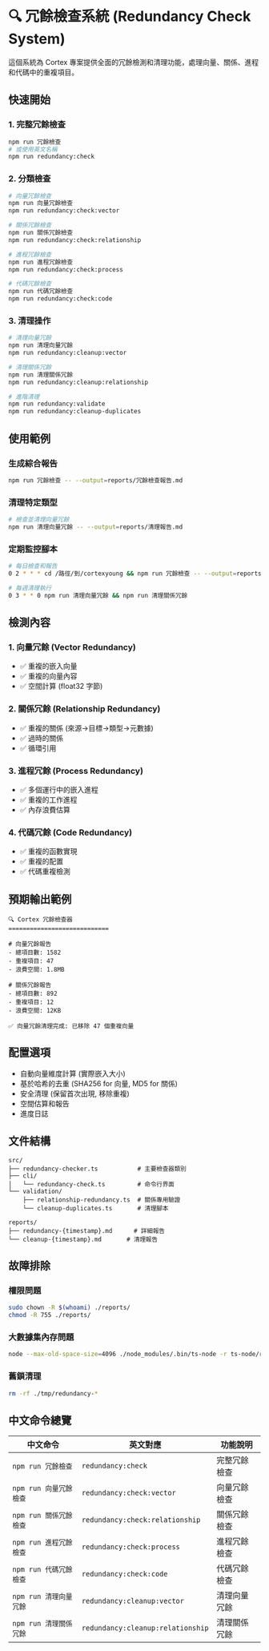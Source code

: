 # 🔍 冗餘檢查系統 (Redundancy Check System)

這個系統為 Cortex 專案提供全面的冗餘檢測和清理功能，處理向量、關係、進程和代碼中的重複項目。

## 快速開始

### 1. 完整冗餘檢查
```bash
npm run 冗餘檢查
# 或使用英文名稱
npm run redundancy:check
```

### 2. 分類檢查
```bash
# 向量冗餘檢查
npm run 向量冗餘檢查
npm run redundancy:check:vector

# 關係冗餘檢查  
npm run 關係冗餘檢查
npm run redundancy:check:relationship

# 進程冗餘檢查
npm run 進程冗餘檢查
npm run redundancy:check:process

# 代碼冗餘檢查
npm run 代碼冗餘檢查  
npm run redundancy:check:code
```

### 3. 清理操作
```bash
# 清理向量冗餘
npm run 清理向量冗餘
npm run redundancy:cleanup:vector

# 清理關係冗餘
npm run 清理關係冗餘  
npm run redundancy:cleanup:relationship

# 進階清理
npm run redundancy:validate
npm run redundancy:cleanup-duplicates
```

## 使用範例

### 生成綜合報告
```bash
npm run 冗餘檢查 -- --output=reports/冗餘檢查報告.md
```

### 清理特定類型
```bash
# 檢查並清理向量冗餘
npm run 清理向量冗餘 -- --output=reports/清理報告.md
```

### 定期監控腳本
```bash
# 每日檢查和報告
0 2 * * * cd /路徑/到/cortexyoung && npm run 冗餘檢查 -- --output=reports/每日-$(date +%Y%m%d).md

# 每週清理執行
0 3 * * 0 npm run 清理向量冗餘 && npm run 清理關係冗餘
```

## 檢測內容

### 1. 向量冗餘 (Vector Redundancy)
- ✅ 重複的嵌入向量
- ✅ 重複的向量內容  
- ✅ 空間計算 (float32 字節)

### 2. 關係冗餘 (Relationship Redundancy)
- ✅ 重複的關係 (來源→目標→類型→元數據)
- ✅ 過時的關係
- ✅ 循環引用

### 3. 進程冗餘 (Process Redundancy)
- ✅ 多個運行中的嵌入進程
- ✅ 重複的工作進程
- ✅ 內存浪費估算

### 4. 代碼冗餘 (Code Redundancy)
- ✅ 重複的函數實現
- ✅ 重複的配置
- ✅ 代碼重複檢測

## 預期輸出範例

```
🔍 Cortex 冗餘檢查器
============================

# 向量冗餘報告
- 總項目數: 1582
- 重複項目: 47  
- 浪費空間: 1.8MB

# 關係冗餘報告
- 總項目數: 892
- 重複項目: 12
- 浪費空間: 12KB

✅ 向量冗餘清理完成: 已移除 47 個重複向量
```

## 配置選項
- 自動向量維度計算 (實際嵌入大小)
- 基於哈希的去重 (SHA256 for 向量, MD5 for 關係)
- 安全清理 (保留首次出現, 移除重複)
- 空間估算和報告
- 進度日誌

## 文件結構

```
src/
├── redundancy-checker.ts           # 主要檢查器類別
├── cli/
│   └── redundancy-check.ts         # 命令行界面
└── validation/
    ├── relationship-redundancy.ts  # 關係專用驗證
    └── cleanup-duplicates.ts       # 清理腳本

reports/
├── redundancy-{timestamp}.md      # 詳細報告
└── cleanup-{timestamp}.md       # 清理報告
```

## 故障排除

### 權限問題
```bash
sudo chown -R $(whoami) ./reports/
chmod -R 755 ./reports/
```

### 大數據集內存問題
```bash
node --max-old-space-size=4096 ./node_modules/.bin/ts-node -r ts-node/register src/cli/redundancy-check.ts
```

### 舊鎖清理
```bash  
rm -rf ./tmp/redundancy-*
```

## 中文命令總覽

| 中文命令 | 英文對應 | 功能說明 |
|----------|----------|----------|
| `npm run 冗餘檢查` | `redundancy:check` | 完整冗餘檢查 |
| `npm run 向量冗餘檢查` | `redundancy:check:vector` | 向量冗餘檢查 |
| `npm run 關係冗餘檢查` | `redundancy:check:relationship` | 關係冗餘檢查 |
| `npm run 進程冗餘檢查` | `redundancy:check:process` | 進程冗餘檢查 |
| `npm run 代碼冗餘檢查` | `redundancy:check:code` | 代碼冗餘檢查 |
| `npm run 清理向量冗餘` | `redundancy:cleanup:vector` | 清理向量冗餘 |
| `npm run 清理關係冗餘` | `redundancy:cleanup:relationship` | 清理關係冗餘 |